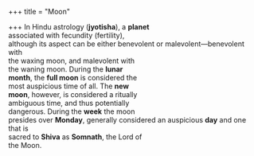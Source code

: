 +++
title = "Moon"

+++
In Hindu astrology (**jyotisha**), a **planet**  
associated with fecundity (fertility),  
although its aspect can be either benevolent or malevolent—benevolent with  
the waxing moon, and malevolent with  
the waning moon. During the **lunar**  
**month**, the **full moon** is considered the  
most auspicious time of all. The **new**  
**moon**, however, is considered a ritually  
ambiguous time, and thus potentially  
dangerous. During the **week** the moon  
presides over **Monday**, generally considered an auspicious **day** and one that is  
sacred to **Shiva** as **Somnath**, the Lord of  
the Moon.